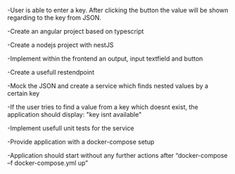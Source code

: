 -User is able to enter a key. After clicking the button the value will be shown regarding to the key from JSON.

-Create an angular project based on typescript

-Create a nodejs project with nestJS

-Implement within the frontend an output, input textfield and button

-Create a usefull restendpoint

-Mock the JSON and create a service which finds nested values by a certain key

-If the user tries to find a value from a key which doesnt exist, the application should display: "key isnt available"

-Implement usefull unit tests for the service

-Provide application with a docker-compose setup

-Application should start without any further actions after “docker-compose –f docker-compose.yml up”
